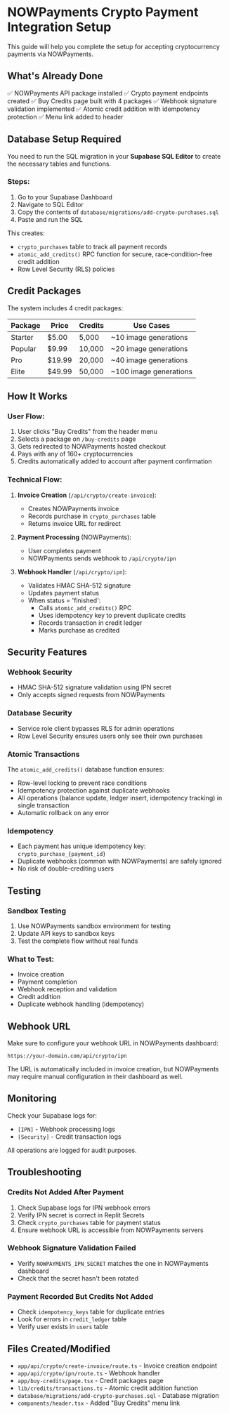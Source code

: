# NOWPayments Crypto Payment Integration Setup

This guide will help you complete the setup for accepting cryptocurrency payments via NOWPayments.

## What's Already Done

✅ NOWPayments API package installed
✅ Crypto payment endpoints created
✅ Buy Credits page built with 4 packages
✅ Webhook signature validation implemented
✅ Atomic credit addition with idempotency protection
✅ Menu link added to header

## Database Setup Required

You need to run the SQL migration in your **Supabase SQL Editor** to create the necessary tables and functions.

### Steps:

1. Go to your Supabase Dashboard
2. Navigate to SQL Editor
3. Copy the contents of `database/migrations/add-crypto-purchases.sql`
4. Paste and run the SQL

This creates:
- `crypto_purchases` table to track all payment records
- `atomic_add_credits()` RPC function for secure, race-condition-free credit addition
- Row Level Security (RLS) policies

## Credit Packages

The system includes 4 credit packages:

| Package  | Price  | Credits  | Use Cases |
|----------|--------|----------|-----------|
| Starter  | $5.00  | 5,000    | ~10 image generations |
| Popular  | $9.99  | 10,000   | ~20 image generations |
| Pro      | $19.99 | 20,000   | ~40 image generations |
| Elite    | $49.99 | 50,000   | ~100 image generations |

## How It Works

### User Flow:
1. User clicks "Buy Credits" from the header menu
2. Selects a package on `/buy-credits` page
3. Gets redirected to NOWPayments hosted checkout
4. Pays with any of 160+ cryptocurrencies
5. Credits automatically added to account after payment confirmation

### Technical Flow:
1. **Invoice Creation** (`/api/crypto/create-invoice`):
   - Creates NOWPayments invoice
   - Records purchase in `crypto_purchases` table
   - Returns invoice URL for redirect

2. **Payment Processing** (NOWPayments):
   - User completes payment
   - NOWPayments sends webhook to `/api/crypto/ipn`

3. **Webhook Handler** (`/api/crypto/ipn`):
   - Validates HMAC SHA-512 signature
   - Updates payment status
   - When status = 'finished':
     - Calls `atomic_add_credits()` RPC
     - Uses idempotency key to prevent duplicate credits
     - Records transaction in credit ledger
     - Marks purchase as credited

## Security Features

### Webhook Security
- HMAC SHA-512 signature validation using IPN secret
- Only accepts signed requests from NOWPayments

### Database Security
- Service role client bypasses RLS for admin operations
- Row Level Security ensures users only see their own purchases

### Atomic Transactions
The `atomic_add_credits()` database function ensures:
- Row-level locking to prevent race conditions
- Idempotency protection against duplicate webhooks
- All operations (balance update, ledger insert, idempotency tracking) in single transaction
- Automatic rollback on any error

### Idempotency
- Each payment has unique idempotency key: `crypto_purchase_{payment_id}`
- Duplicate webhooks (common with NOWPayments) are safely ignored
- No risk of double-crediting users

## Testing

### Sandbox Testing
1. Use NOWPayments sandbox environment for testing
2. Update API keys to sandbox keys
3. Test the complete flow without real funds

### What to Test:
- Invoice creation
- Payment completion
- Webhook reception and validation
- Credit addition
- Duplicate webhook handling (idempotency)

## Webhook URL

Make sure to configure your webhook URL in NOWPayments dashboard:
```
https://your-domain.com/api/crypto/ipn
```

The URL is automatically included in invoice creation, but NOWPayments may require manual configuration in their dashboard as well.

## Monitoring

Check your Supabase logs for:
- `[IPN]` - Webhook processing logs
- `[Security]` - Credit transaction logs

All operations are logged for audit purposes.

## Troubleshooting

### Credits Not Added After Payment
1. Check Supabase logs for IPN webhook errors
2. Verify IPN secret is correct in Replit Secrets
3. Check `crypto_purchases` table for payment status
4. Ensure webhook URL is accessible from NOWPayments servers

### Webhook Signature Validation Failed
- Verify `NOWPAYMENTS_IPN_SECRET` matches the one in NOWPayments dashboard
- Check that the secret hasn't been rotated

### Payment Recorded But Credits Not Added
- Check `idempotency_keys` table for duplicate entries
- Look for errors in `credit_ledger` table
- Verify user exists in `users` table

## Files Created/Modified

- `app/api/crypto/create-invoice/route.ts` - Invoice creation endpoint
- `app/api/crypto/ipn/route.ts` - Webhook handler
- `app/buy-credits/page.tsx` - Credit packages page
- `lib/credits/transactions.ts` - Atomic credit addition function
- `database/migrations/add-crypto-purchases.sql` - Database migration
- `components/header.tsx` - Added "Buy Credits" menu link
